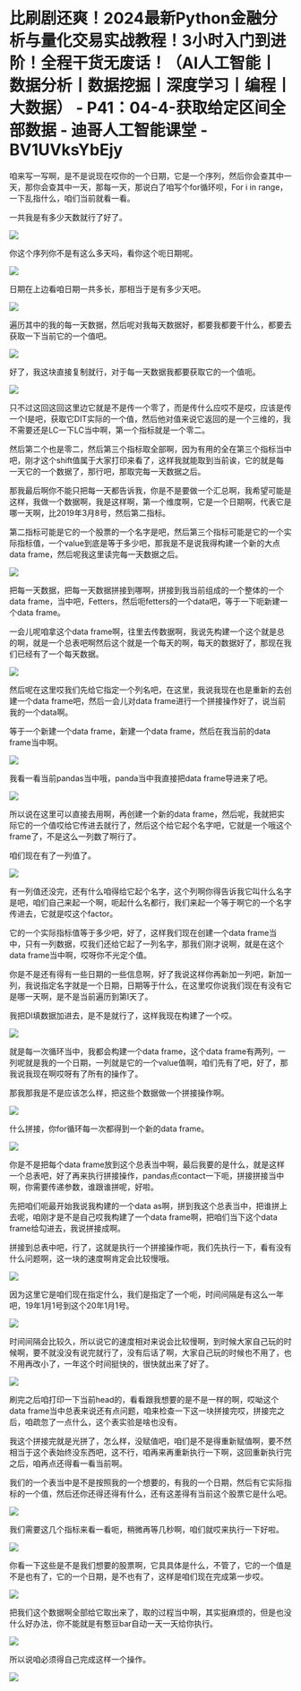 # 比刷剧还爽！2024最新Python金融分析与量化交易实战教程！3小时入门到进阶！全程干货无废话！（AI人工智能丨数据分析丨数据挖掘丨深度学习丨编程丨大数据） - P41：04-4-获取给定区间全部数据 - 迪哥人工智能课堂 - BV1UVksYbEjy

咱来写一写啊，是不是说现在哎你的一个日期，它是一个序列，然后你会查其中一天，那你会查其中一天，那每一天，那说白了咱写个for循环呗，For i in range，一下乱指什么，咱们当前就看一看。

一共我是有多少天数就行了好了。

![](img/2d11f917178d429d1d42260c35ac7e3d_1.png)

你这个序列你不是有这么多天吗，看你这个呃日期呢。

![](img/2d11f917178d429d1d42260c35ac7e3d_3.png)

日期在上边看咱日期一共多长，那相当于是有多少天吧。

![](img/2d11f917178d429d1d42260c35ac7e3d_5.png)

遍历其中的我的每一天数据，然后呢对我每天数据好，都要我都要干什么，都要去获取一下当前它的一个值吧。

![](img/2d11f917178d429d1d42260c35ac7e3d_7.png)

好了，我这块直接复制就行，对于每一天数据我都要获取它的一个值呃。

![](img/2d11f917178d429d1d42260c35ac7e3d_9.png)

只不过这回这回这里边它就是不是传一个零了，而是传什么应哎不是哎，应该是传一个I是吧，获取它DIT实际的一个值，然后他对值来说它返回的是一个三维的，我不需要还是LC一下LC当中啊，第一个指标就是一个零二。

然后第二个也是零二，然后第三个指标取全部啊，因为有用的全在第三个指标当中吧，刚才这个shift值属于大家打印来看了，这样我就能取到当前诶，它的就是每一天它的一个数据了，那行吧，那取完每一天数据之后。

那我最后啊你不能只把每一天都告诉我，你是不是要做一个汇总啊，我希望可能是这样，我做一个数据啊，我是这样啊，第一个维度啊，它是一个日期啊，代表它是哪一天啊，比2019年3月8号，然后第二指标。

第二指标可能是它的一个股票的一个名字是吧，然后第三个指标可能是它的一个实际指标值，一个value到底是等于多少吧，那我是不是说我得构建一个新的大点data frame，然后呢我这里读完每一天数据之后。



![](img/2d11f917178d429d1d42260c35ac7e3d_11.png)

把每一天数据，把每一天数据拼接到哪啊，拼接到我当前组成的一个整体的一个data frame，当中吧，Fetters，然后呃fetters的一个data吧，等于一下呃新建一个data frame。

一会儿呢咱拿这个data frame啊，往里去传数据啊，我说先构建一个这个就是总的啊，就是一个总表吧啊然后这个就是一个每天的啊，每天的数据好了，那现在我们已经有了一个每天数据。



![](img/2d11f917178d429d1d42260c35ac7e3d_13.png)

然后呢在这里哎我们先给它指定一个列名吧，在这里，我说我现在也是重新的去创建一个data frame吧，然后一会儿对data frame进行一个拼接操作好了，说当前我的一个data啊。

等于一个新建一个data frame，新建一个data frame，然后在我当前的data frame当中啊。



![](img/2d11f917178d429d1d42260c35ac7e3d_15.png)

我看一看当前pandas当中哦，panda当中我直接把data frame导进来了吧。

![](img/2d11f917178d429d1d42260c35ac7e3d_17.png)

所以说在这里可以直接去用啊，再创建一个新的data frame，然后呢，我就把实际它的一个值哎给它传进去就行了，然后这个给它起个名字吧，它就是一个哦这个frame了，不是这么一列数了啊行了。

咱们现在有了一列值了。

![](img/2d11f917178d429d1d42260c35ac7e3d_19.png)

有一列值还没完，还有什么咱得给它起个名字，这个列啊你得告诉我它叫什么名字是吧，咱们自己来起一个啊，呃起什么名都行，我们来起一个等于啊它的一个名字传进去，它就是哎这个factor。

它的一个实际指标值等于多少吧，好了，这样我们现在创建一个data frame当中，只有一列数据，哎我们还给它起了一列名字，那我们刚才说啊，就是在这个data frame当中啊，哎呀你不光定个值。

你是不是还有得有一些日期的一些信息啊，好了我说这样你再新加一列吧，新加一列，我说指定名字就是一个日期，日期等于什么，在这里哎你说我们现在有没有它是哪一天啊，是不是当前遍历到第I天了。

我把DI填数据加进去，是不是就行了，这样我现在构建了一个哎。

![](img/2d11f917178d429d1d42260c35ac7e3d_21.png)

就是每一次循环当中，我都会构建一个data frame，这个data frame有两列，一列呢就是我的一个日期，一列就是它的一个value值啊，咱们先有了吧，好了，那我说我现在啊哎呀有了所有的操作了。

那我那我是不是应该怎么样，把这些个数据做一个拼接操作啊。

![](img/2d11f917178d429d1d42260c35ac7e3d_23.png)

什么拼接，你for循环每一次都得到一个新的data frame。

![](img/2d11f917178d429d1d42260c35ac7e3d_25.png)

你是不是把每个data frame放到这个总表当中啊，最后我要的是什么，就是这样一个总表吧，好了再来执行拼接操作，pandas点contact一下呃，拼接拼接当中啊，你需要传递参数，谁跟谁拼呢，好啦。

先把咱们呃最开始我说我构建的一个data as啊，拼到我这个总表当中，把谁拼上去呢，咱刚才是不是自己哎我构建了一个data frame啊，把咱们当下这个data frame给勾进去，我说拼接成啊。

拼接到总表中吧，行了，这就是执行一个拼接操作呃，我们先执行一下，看有没有什么问题啊，这一块的速度啊肯定会比较慢哦。



![](img/2d11f917178d429d1d42260c35ac7e3d_27.png)

因为这里它是咱们现在指定什么，我们是指定了一个呃，时间间隔是有这么一年吧，19年1月1号到这个20年1月1号。



![](img/2d11f917178d429d1d42260c35ac7e3d_29.png)

时间间隔会比较久，所以说它的速度相对来说会比较慢啊，到时候大家自己玩的时候啊，要不就没没有说完就行了，没有后话了啊，大家自己玩的时候也不用了，也不用再改小了，一年这个时间挺快的，很快就出来了好了。



![](img/2d11f917178d429d1d42260c35ac7e3d_31.png)

刷完之后咱打印一下当前head的，看看跟我想要的是不是一样的啊，哎呦这个data frame当中总表来说还有点问题，咱来检查一下这一块拼接完哎，拼接完之后，咱疏忽了一点什么，这个表实验是啥也没有。

我这个拼接完就是光拼了，怎么样，没赋值吧，咱们是不是得重新赋值啊，要不然相当于这个表始终没东西吧，这不行，咱再来再重新执行一下啊，这回重新执行完之后，咱再点还得看一看当前啊。

我们的一个表当中是不是按照我的一个想要的，有我的一个日期，然后有它实际指标的一个值，然后还你还得还得有什么，还有这差得有当前这个股票它是什么吧。



![](img/2d11f917178d429d1d42260c35ac7e3d_33.png)

我们需要这几个指标来看一看呃，稍微再等几秒啊，咱们就哎来执行一下好啦。

![](img/2d11f917178d429d1d42260c35ac7e3d_35.png)

你看一下这些是不是我们想要的股票啊，它具具体是什么，不管了，它的一个值是不是也有了，它的一个日期，是不也有了，这样是咱们现在完成第一步哎。



![](img/2d11f917178d429d1d42260c35ac7e3d_37.png)

把我们这个数据啊全部给它取出来了，取的过程当中啊，其实挺麻烦的，但是也没什么好办法，你不能就是有憨豆bar自动一天一天给你执行。



![](img/2d11f917178d429d1d42260c35ac7e3d_39.png)

所以说咱必须得自己完成这样一个操作。

![](img/2d11f917178d429d1d42260c35ac7e3d_41.png)